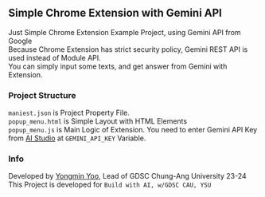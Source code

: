 ## Simple Chrome Extension with Gemini API

Just Simple Chrome Extension Example Project, using Gemini API from Google<br>
Because Chrome Extension has strict security policy, Gemini REST API is used instead of Module API.<br>
You can simply input some texts, and get answer from Gemini with Extension.

### Project Structure

`maniest.json` is Project Property File.<br>
`popup_menu.html` is Simple Layout with HTML Elements<br>
`popup_menu.js` is Main Logic of Extension. You need to enter Gemini API Key from [AI Studio](https://aistudio.google.com) at `GEMINI_API_KEY` Variable.

### Info

Developed by [Yongmin Yoo](https://github.com/yymin1022), Lead of GDSC Chung-Ang University 23-24<br>
This Project is developed for `Build with AI, w/GDSC CAU, YSU`